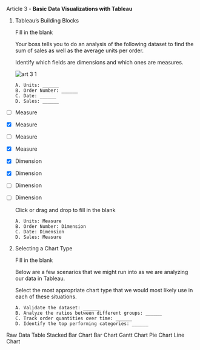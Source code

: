 Article 3 - **Basic Data Visualizations with Tableau**

1.  Tableau’s Building Blocks

    Fill in the blank

    Your boss tells you to do an analysis of the following dataset to find the sum of sales as well as the average units per order.
    
    Identify which fields are dimensions and which ones are measures.

    ![art 3 1](https://user-images.githubusercontent.com/74751990/223855296-f8afd645-4e1a-4845-925b-cb00d4a1f510.jpg)

        A. Units: ______
        B. Order Number: ______
        C. Date: ______
        D. Sales: ______

- [ ]   Measure
- [x]   Measure
- [ ]   Measure
- [x]   Measure
- [x]   Dimension
- [x]   Dimension
- [ ]   Dimension
- [ ]   Dimension

    Click or drag and drop to fill in the blank
    
        A. Units: Measure
        B. Order Number: Dimension
        C. Date: Dimension
        D. Sales: Measure

2.  Selecting a Chart Type

    Fill in the blank
    
    Below are a few scenarios that we might run into as we are analyzing our data in Tableau.
    
    Select the most appropriate chart type that we would most likely use in each of these situations.

        A. Validate the dataset: ______
        B. Analyze the ratios between different groups: ______
        C. Track order quantities over time: ______
        D. Identify the top performing categories: ______

Raw Data Table
Stacked Bar Chart
Bar Chart
Gantt Chart
Pie Chart
Line Chart
